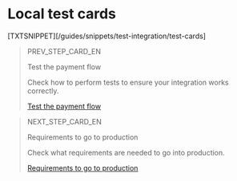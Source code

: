 # Local test cards

[TXTSNIPPET][/guides/snippets/test-integration/test-cards]

> PREV_STEP_CARD_EN
>
> Test the payment flow
>
> Check how to perform tests to ensure your integration works correctly.
>
> [Test the payment flow](/developers/en/docs/checkout-bricks/card-payment-brick/integration-test/test-payment-flow)

> NEXT_STEP_CARD_EN
>
> Requirements to go to production
>
> Check what requirements are needed to go into production.
>
> [Requirements to go to production](/developers/en/docs/checkout-bricks/card-payment-brick/integration-test/go-to-production-requeriments)